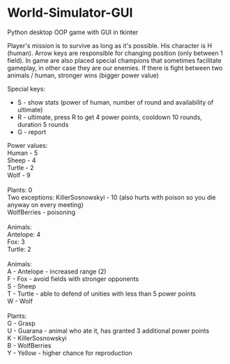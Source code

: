 # World-Simulator-GUI
Python desktop OOP game with GUI in tkinter

Player's mission is to survive as long as it's possible. His character is H (human). Arrow keys are responsible for changing position (only between 1 field). In game are also placed special champions that sometimes facilitate gameplay, in other case they are our enemies. If there is fight between two animals / human, stronger wins (bigger power value)

Special keys:<br/>
- S - show stats (power of human, number of round and availability of ultimate)<br/>
- R - ultimate, press R to get 4 power points, cooldown 10 rounds, duration 5 rounds<br/>
- G - report <br/>

Power values:<br/>
Human - 5<br/>
Sheep - 4<br/>
Turtle - 2<br/>
Wolf - 9<br/>
<br/>
Plants: 0<br/>
Two exceptions: KillerSosnowskyi - 10 (also hurts with poison so you die anyway on every meeting)<br/>
WolfBerries - poisoning<br/>
<br/>
Animals:<br/>
Antelope: 4<br/>
Fox: 3<br/>
Turtle: 2<br/>
<br/>
Animals:<br/>
A - Antelope - increased range (2)<br/>
F - Fox - avoid fields with stronger opponents<br/>
S - Sheep<br/>
T - Turtle - able to defend of unities with less than 5 power points <br/>
W - Wolf<br/>
<br/>
Plants:<br/>
G - Grasp<br/>
U - Guarana - animal who ate it, has granted 3 additional power points<br/>
K - KillerSosnowskyi<br/>
B - WolfBerries<br/>
Y - Yellow - higher chance for reproduction<br/>


